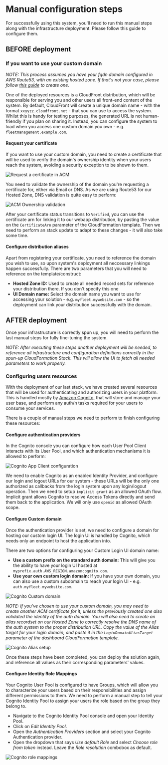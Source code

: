 # Manual configuration steps

For successfully using this system, you'll need to run this manual steps along with the infrastructure deployment. Please follow this guide to configure them.

## BEFORE deployment

### If you want to use your custom domain

_NOTE: This process assumes you have your fqdn domain configured in AWS Route53, with an existing hosted zone. If that's not your case, please follow [this guide](https://docs.aws.amazon.com/Route53/latest/DeveloperGuide/CreatingHostedZone.html) to create one._

One of the deployed resources is a CloudFront distribution, which will be responsible for serving you and other users all front-end content of the system. By default, CloudFront will create a unique domain name - with the format `xxyyzz.cloudfront.net` - that you can use to access the system. Whilst this is handy for testing purposes, the generated URL is not human-friendly if you plan on sharing it. Instead, you can configure the system to load when you access one custom domain you own - e.g. `fleetmanagement.example.com`.

#### Request your certificate

If you want to use your custom domain, you need to create a certificate that will be used to verify the domain's ownership identity when your users reach the system, avoiding a security exception to be shown to them.

![Request a certificate in ACM](/static/acm-request.png)

You need to validate the ownership of the domain you're requesting a certificate for, either via Email or DNS. As we are using Route53 for our Hosted Zone, DNS validation is quite easy to perform:

![ACM Ownership validation](/static/acm-verify.png)

After your certificate status transitions to `Verified`, you can use the certificate arn for linking it to our webapp distribution, by pasting the value on the `CertificateArn` parameter of the CloudFormation template. Then we need to perform an stack update to adapt to these changes - it will also take some time.

#### Configure distribution aliases

Apart from registering your certificate, you need to reference the domain you wish to use, so upon system's deployment all neccessary linkings happen successfully. There are two parameters that you will need to reference on the template/construct:

* **Hosted Zone ID:** Used to create all needed record sets for reference your distribution there. If you don't specify this one
* **UI Domain name:** Select the domain name you want to use for accessing your solution - e.g. `myfleet.mywebsite.com` - so the deployment can link your distribution successfully with the domain.

## AFTER deployment

Once your infrastructure is correctly spun up, you will need to perform the last manual steps for fully fine-tuning the system.

_NOTE: After executing these steps another deployment will be needed, to reference all infrastructure and configuration definitions correctly in the spun-up CloudFormation Stack. This will allow the UI to fetch all needed parameters to work properly._

### Configuring users resources

With the deployment of our last stack, we have created several resources that will be used for authenticating and authorizing users in your platform. This is handled mostly by [Amazon Cognito](https://aws.amazon.com/cognito/), that will store and manage your user base, and perform any auth/n tasks required for your users to consume your services.

There is a couple of manual steps we need to perform to finish configuring these resources:

#### Configure authentication providers

In the Cognito console you can configure how each User Pool Client interacts with its User Pool, and which authentication mechanisms it is allowed to perform:

![Cognito App Client configuration](/static/cognito-client-settings.png)

We need to enable Cognito as an enabled Identity Provider, and configure our login and logout URLs for our system - these URLs will be the only one authorized as callbacks from the login system upon any login/logout operation. Then we need to setup `implicit grant` as an allowed OAuth flow. Implicit grant allows Cognito to resolve Access Tokens directly and send them back to the application. We will only use `openid` as allowed OAuth scope.

#### Configure Custom domain

Once the authentication provider is set, we need to configure a domain for hosting our custom login UI. The login UI is handled by Cognito, which needs only an endpoint to host the application into. 

There are two options for configuring your Custom Login UI domain name: 

* **Use a custom prefix on the standard auth domain:** This will give you the ability to have your login UI hosted at `myprefix.auth.AWS_REGION.amazoncognito.com`.
* **Use your own custom login domain:** If you have your own domain, you can also use a custom subdomain to reach your login UI - e.g. `auth.myfleet.mywebsite.com`. 

![Cognito Custom domain](/static/cognito-domain-setup.png)

_NOTE: If you've chosen to use your custom domain, you may need to create another ACM certificate for it, unless the previously created one also validated the identity of the auth domain. You will also need to create an alias recordset on our Hosted Zone to correctly resolve the DNS name of the auth system to the proper distribution URL. Copy the value of the Alias target for your login domain, and paste it in the `LoginDomainAliasTarget` parameter of the dashboard CloudFormation template._

![Cognito Alias setup](/static/cognito-domain-alias-setup.png)

Once these steps have been completed, you can deploy the solution again, and reference all values as their corresponding parameters' values.

#### Configure Identity Role Mappings

Your Cognito User Pool is configured to have Groups, which will allow you to characterize your users based on their responsibilities and assign different permissions to them. We need to perform a manual step to tell your Cognito Identity Pool to assign your users the role based on the group they belong to.

* Navigate to the Cognito Identity Pool console and open your Identity Pool.
* Click on _Edit Identity Pool_.
* Open the _Authentication Providers_ section and select your Cognito Authentication provider.
* Open the dropdown that says _Use default Role_ and select _Choose role from token_ instead. Leave the _Role resolution_ combobox as default.

![Cognito role mappings](/static/cognito-role-mapping.png)